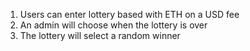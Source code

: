 1. Users can enter lottery based with ETH on a USD fee
2. An admin will choose when the lottery is over
3. The lottery will select a random winner